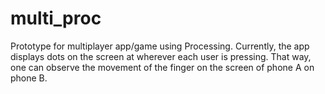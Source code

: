 # multi_proc

Prototype for multiplayer app/game using Processing. Currently, the app displays dots on the screen at wherever each user is pressing. That way, one can observe the movement of the finger on the screen of phone A on phone B.
